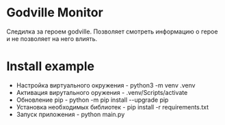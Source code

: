 # Godville Monitor
Следилка за героем godville. Позволяет смотреть информацию о герое и не позволяет на него влиять.

# Install example
- Настройка виртуального окружения - python3 -m venv .venv
- Активация вирутального оружения - .venv/Scripts/activate
- Обновление pip - python -m pip install --upgrade pip
- Установка необходимых библиотек - pip install -r requirements.txt
- Запуск приложения - python main.py
